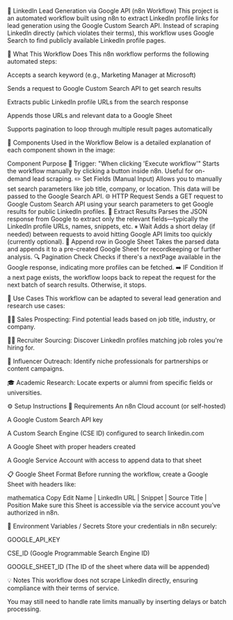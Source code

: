 🔗 LinkedIn Lead Generation via Google API (n8n Workflow)
This project is an automated workflow built using n8n to extract LinkedIn profile links for lead generation using the Google Custom Search API. Instead of scraping LinkedIn directly (which violates their terms), this workflow uses Google Search to find publicly available LinkedIn profile pages.

🚀 What This Workflow Does
This n8n workflow performs the following automated steps:

Accepts a search keyword (e.g., Marketing Manager at Microsoft)

Sends a request to Google Custom Search API to get search results

Extracts public LinkedIn profile URLs from the search response

Appends those URLs and relevant data to a Google Sheet

Supports pagination to loop through multiple result pages automatically

🔧 Components Used in the Workflow
Below is a detailed explanation of each component shown in the image:

Component	Purpose
🔘 Trigger: "When clicking 'Execute workflow'"	Starts the workflow manually by clicking a button inside n8n. Useful for on-demand lead scraping.
✏️ Set Fields (Manual Input)	Allows you to manually set search parameters like job title, company, or location. This data will be passed to the Google Search API.
🌐 HTTP Request	Sends a GET request to Google Custom Search API using your search parameters to get Google results for public LinkedIn profiles.
🧩 Extract Results	Parses the JSON response from Google to extract only the relevant fields—typically the LinkedIn profile URLs, names, snippets, etc.
⏸ Wait	Adds a short delay (if needed) between requests to avoid hitting Google API limits too quickly (currently optional).
📄 Append row in Google Sheet	Takes the parsed data and appends it to a pre-created Google Sheet for recordkeeping or further analysis.
🔍 Pagination Check	Checks if there's a nextPage available in the Google response, indicating more profiles can be fetched.
➡️ IF Condition	If a next page exists, the workflow loops back to repeat the request for the next batch of search results. Otherwise, it stops.

💼 Use Cases
This workflow can be adapted to several lead generation and research use cases:

🧑‍💼 Sales Prospecting: Find potential leads based on job title, industry, or company.

🕵️‍♀️ Recruiter Sourcing: Discover LinkedIn profiles matching job roles you're hiring for.

📢 Influencer Outreach: Identify niche professionals for partnerships or content campaigns.

🎓 Academic Research: Locate experts or alumni from specific fields or universities.

⚙️ Setup Instructions
🔑 Requirements
An n8n Cloud account (or self-hosted)

A Google Custom Search API key

A Custom Search Engine (CSE ID) configured to search linkedin.com

A Google Sheet with proper headers created

A Google Service Account with access to append data to that sheet

📋 Google Sheet Format
Before running the workflow, create a Google Sheet with headers like:

mathematica
Copy
Edit
Name | LinkedIn URL | Snippet | Source Title | Position
Make sure this Sheet is accessible via the service account you’ve authorized in n8n.

🔌 Environment Variables / Secrets
Store your credentials in n8n securely:

GOOGLE_API_KEY

CSE_ID (Google Programmable Search Engine ID)

GOOGLE_SHEET_ID (The ID of the sheet where data will be appended)

💡 Notes
This workflow does not scrape LinkedIn directly, ensuring compliance with their terms of service.

You may still need to handle rate limits manually by inserting delays or batch processing.
